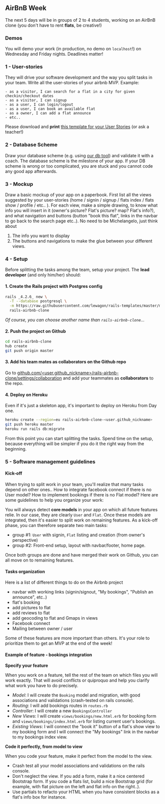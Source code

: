 ## AirBnB Week

The next 5 days will be in groups of 2 to 4 students, working on an AirBnB clone
(you don't have to rent **flats**, be creative!)

### Demos

You will demo your work (in production, no demo on `localhost`!) on Wednesday and Friday nights. Deadlines matter!

### 1 - User-stories

They will drive your software development and the way you split tasks in your team. Write all the user-stories of your airbnb MVP. Example:

```
- as a visitor, I can search for a flat in a city for given checkin/checkout dates
- as a visitor, I can signup
- as a user, I can login/logout
- as a user, I can book an available flat
- as a owner, I can add a flat announce
- etc..
```

Please download and **print** [this template for your User Stories](https://github.com/lewagon/fullstack-images/raw/master/rails/rails-user-stories.pdf) (or ask a teacher!)

### 2 - Database Scheme

Draw your database scheme  (e.g. using [our db tool](http://db.lewagon.org/)) and validate it with a coach. The database scheme is the milestone of your app. If your DB scheme is wrong or too complicated, you are stuck and you cannot code any good app afterwards.

### 3 - Mockup

Draw a basic mockup of your app on a paperbook. First list all the views suggested by your user-stories (home / signin / signup / flats index / flats show / profile / etc.. ). For each view, make a simple drawing, to know what info you will insert in it (owner's picture? Flat's picture? map? Flat's info?), and what navigation and buttons (button "book this flat", links in the navbar to go back to the search page etc..). No need to be Michelangelo, just think about

1. The info you want to display
2. The buttons and navigations to make the glue between your different views.

### 4 - Setup

Before splitting the tasks among the team, setup your project. The **lead developer** (and only him/her) should:

#### 1. Create the Rails project with Postgres config

```bash
rails _4.2.6_ new \
  -T --database postgresql \
  -m https://raw.githubusercontent.com/lewagon/rails-templates/master/minimal.rb \
  rails-airbnb-clone
```

_Of course, you can choose another name than `rails-airbnb-clone`..._

#### 2. Push the project on Github

```bash
cd rails-airbnb-clone
hub create
git push origin master
```

#### 3. Add his team mates as collaborators on the Github repo

Go to [github.com/<user.github_nickname>/rails-airbnb-clone/settings/collaboration](https://github.com/<user.github_nickname>/rails-airbnb-clone/settings/collaboration) and add your teammates as **collaborators** to the repo.

#### 4. Deploy on Heroku

Even if it's just a skeleton app, it's important to deploy on Heroku from Day one.

```bash
heroku create --region=eu rails-airbnb-clone-<user.github_nickname>
git push heroku master
heroku run rails db:migrate
```

From this point you can start splitting the tasks. Spend time on the setup, because everything will be simpler if you do it the right way from the beginning.

### 5 - Software management guidelines

#### Kick-off

When trying to split work in your team, you'll realize that many tasks depend on other ones.. How to integrate facebook connect if there is no User model? How to implement bookings if there is no Flat model? Here are some guidelines to help you organize your work:

You will always detect **core models** in your app on which all future features relie. In our case, they are clearly `User` and `Flat`. Once these models are integrated, then it's easier to split work on remaining features. As a kick-off phase, you can therefore separate two main tasks:

- group #1: `User` with signin, `Flat` listing and creation (from owner's perspective)
- group #2: Front-end setup, layout with navbar/footer, home page.

Once both groups are done and have merged their work on Github, you can all move on to remaining features.

#### Tasks organization

Here is a list of different things to do on the Airbnb project

- navbar with working links (signin/signout, "My bookings", "Publish an announce", etc..)
- flat's booking
- add pictures to flat
- add reviews to flat
- add geocoding to flat and Gmaps in views
- Facebook connect
- Mailing between owner / user

Some of these features are more important than others. It's your role to prioritize them to get an MVP at the end of the week!

#### Example of feature - bookings integration

**Specify your feature**

When you work on a feature, tell the rest of the team on which files you will work exactly. That will avoid conflicts or quiproquo and help you clarify what work you have to do precisely.

- *Model*: I will create the `Booking` model and migration, with good associations and validations (crash-tested on rails console).
- *Routing*: I will add bookings routes in `routes.rb`
- *Controller*: I will create a new `BookingsController`
- *New Views*: I will create `views/bookings/new.html.erb` for booking form and `views/bookings/index.html.erb` for listing current user's bookings.
- *Existing Views*: I will connect the "book it" button of a flat's show view to my booking form and I will connect the "My bookings" link in the navbar to my bookings index view.

**Code it perfectly, from model to view**

When you code your feature, make it perfect from the model to the view.

- Crash test all your model associations and validations on the rails console.
- Don't neglect the view. If you add a form, make it a nice centered Bootstrap form. If you code a flats list, build a nice Bootstrap grid (for example, with flat picture on the left and flat info on the right..).
- Use partials to refacto your HTML when you have consistent blocks as a flat's info box for instance.
